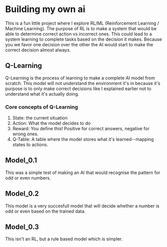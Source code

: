 # Building my own ai

This is a fun little project where I explore RL/ML (Reinforcement Learning / Machine Learning). The purpose of RL is
to make a system that would be able to determine correct action vs incorrect ones. This could lead to a system learning
to complete tasks based on the decision it makes. Because you we favor one decision over the other the AI would start to
make the correct decision almost always.

## Q-Learning

Q-Learning is the process of learning to make a complete AI model from scratch. This model will not understand the
environment it's in because it's purpose is to only make correct decisions like I explained earlier not to understand
what it's actually doing.

### Core concepts of Q-Learning

1. State: the current situation
2. Action: What the model decides to do
3. Reward: You define this! Positive for correct answers, negative for wrong ones.
4. Q-Table: A table where the model stores what it's learned--mapping states to actions.

## Model_0.1

This was a simple test of making an AI that would recognise the pattern for odd or even numbers.

## Model_0.2

This model is a very succesfull model that will decide whether a number is odd or even based on the trained data.

## Model_0.3

This isn't an RL, but a rule based model which is simpler.
